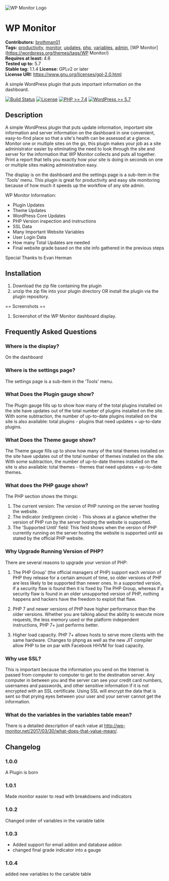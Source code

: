 ![WP Monitor Logo](/wp-org-assets/banner-772x250.png)
# WP Monitor #
**Contributors:** [brothman01](https://profiles.wordpress.org/brothman01)  
**Tags:** [productivity](https://wordpress.org/themes/tags/productivity/), [monitor](https://wordpress.org/themes/tags/monitor/), [updates](https://wordpress.org/themes/tags/updates/), [php](https://wordpress.org/themes/tags/php/), [variables](https://wordpress.org/themes/tags/variables/), [admin](https://wordpress.org/themes/tags/admin/), [WP Monitor](https://wordpress.org/themes/tags/WP Monitor/)  
**Requires at least:** 4.6  
**Tested up to:** 5.7  
**Stable tag:** 1.1.4
**License:** GPLv2 or later  
**License URI:** https://www.gnu.org/licenses/gpl-2.0.html  

A simple WordPress plugin that puts important information on the dashboard.

[![Build Status](https://travis-ci.org/brothman01/wp-monitor.svg?branch=master)](https://travis-ci.org/brothman01/wp-monitor) [![License](https://img.shields.io/badge/license-GPL--2.0-brightgreen.svg)](https://github.com/brothman01/wp-monitor/blob/master/license.txt) [![PHP >= 7.4](https://img.shields.io/badge/php-%3E=%207.4-8892bf.svg)](https://secure.php.net/supported-versions.php) [![WordPress >= 5.7](https://img.shields.io/badge/wordpress-%3E=%205.7-blue.svg)](https://wordpress.org/download/release-archive/)  

## Description ##

A simple WordPress plugin that puts update information, important site information and server information on the dashboard in one convenient, easy-to-find place so that a site's health can be assessed at a glance.  Monitor one or multiple sites on the go, this plugin makes your job as a site administrator easier by eliminating the need to look through the site and server for the information that WP Monitor collects and puts all together.  Print a report that tells you exactly how your site is doing in seconds on one or multiple sites making administration easy.

The display is on the dashboard and the settings page is a sub-item in the 'Tools' menu.  This plugin is great for productivity and easy site monitoring because of how much it speeds up the workflow of any site admin.


WP Monitor Information:

* Plugin Updates
* Theme Updates
* WordPress Core Updates
* PHP Version inspection and instructions
* SSL Data
* Many Important Website Variables
* User Login Data
* How many Total Updates are needed
* Final website grade based on the site info gathered in the previous steps


Special Thanks to Evan Herman

## Installation ##

1. Download the zip file containing the plugin
2. unzip the zip file into your plugin directory
 OR
 install the plugin via the plugin repository.

 == Screenshots ==

 1. Screenshot of the WP Monitor dashboard display.

## Frequently Asked Questions ##

### Where is the display? ###

On the dashboard

### Where is the settings page? ###

The settings page is a sub-item in the 'Tools' menu.

### What Does the Plugin gauge show? ###

The Plugin gauge fills up to show how many of the total plugins installed on the site have updates out of the total number of plugins installed on the site.  With some subtraction, the number of up-to-date plugins installed on the site is also available:
total plugins - plugins that need updates = up-to-date plugins.

### What Does the Theme gauge show? ###

The Theme gauge fills up to show how many of the total themes installed on the site have updates out of the total number of themes installed on the site.  With some subtraction, the number of up-to-date themes installed on the site is also available:
total themes - themes that need updates = up-to-date themes.

### What does the PHP gauge show? ###

The PHP section shows the things:
1. The current version: The version of PHP running on the server hosting the website.
2. The indicator (red/green circle) - This shows at a glance whether the version of PHP run by the server hosting the website is supported.
3. The 'Supported Until' field: This field shows when the version of PHP currently running on the server hosting the website is supported until as stated by the official PHP website.

### Why Upgrade Running Version of PHP? ###

There are several reasons to upgrade your version of PHP:

1. The PHP Group' (the official managers of PHP) support each version of PHP they release for a certain amount of time, so older versions of PHP are less likely to be supported than newer ones.  In a supported version, if a security flaw is found then it is fixed by The PHP Group, whereas if a security flaw is found in an older unsupported version of PHP, nothing happens and hackers have the freedom to exploit that flaw.

2. PHP 7 and newer versions of PHP have higher performance than the older versions.  Whether you are talking about the ability to execute more requests, the less memory used or the platform independent instructions, PHP 7+ just performs better.

3. Higher load capacity.  PHP 7+ allows hosts to serve more clients with the same hardware.  Changes to phpng as well as the new JIT compiler allow PHP to be on par with Facebook HHVM for load capacity.

### Why use SSL? ###

This is important because the information you send on the Internet is passed from computer to computer to get to the destination server. Any computer in between you and the server can see your credit card numbers, usernames and passwords, and other sensitive information if it is not encrypted with an SSL certificate.  Using SSL will encrypt the data that is sent so that prying eyes between your user and your server cannot get the information.

### What do the variables in the variables table mean? ###

There is a detailed description of each value at http://wp-monitor.net/2017/03/30/what-does-that-value-mean/.

## Changelog ##

### 1.0.0 ###
A Plugin is born

### 1.0.1 ###
Made monitor easier to read with breakdowns and indicators

### 1.0.2 ###
Changed order of variables in the variable table

### 1.0.3 ###
- Added support for email addon and database addon
- changed final grade indicator into a gauge

### 1.0.4 ###
added new variables to the cariable table
